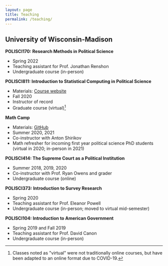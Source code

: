 ```yaml
---
layout: page
title: Teaching
permalink: /teaching/
---
```

## University of Wisconsin-Madison

**POLISCI170: Research Methods in Political Science**
* Spring 2022
* Teaching assistant for Prof. Jonathan Renshon
* Undergraduate course (in-person)

**POLISCI811: Introduction to Statistical Computing in Political Science**
* Materials: [Course website](https://marcyshieh.github.io/ps811-materials/)
* Fall 2020
* Instructor of record
* Graduate course (virtual)[^1]

**Math Camp**
* Materials: [GitHub](https://github.com/shirikov/math-camp-2020)
* Summer 2020, 2021
* Co-instructor with Anton Shirikov
* Math refresher for incoming first year political science PhD students (virtual in 2020; in-person in 2021)

**POLISCI414: The Supreme Court as a Political Institution**
* Summer 2018, 2019, 2020
* Co-instructor with Prof. Ryan Owens and grader
* Undergraduate course (online)

**POLISCI373: Introduction to Survey Research**
* Spring 2020
* Teaching assistant for Prof. Eleanor Powell
* Undergraduate course (in-person; moved to virtual mid-semester)

**POLISCI104: Introduction to American Government**
* Spring 2019 and Fall 2019
* Teaching assistant for Prof. David Canon
* Undergraduate course (in-person)

[^1]: Classes noted as "virtual" were not traditionally online courses, but have been adapted to an online format due to COVID-19.
